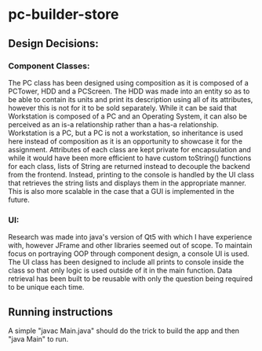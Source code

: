 # pc-builder-store

## Design Decisions:

### Component Classes:

The PC class has been designed using composition as it is composed of a PCTower, HDD and a PCScreen. The HDD was made into an entity so as to be able to contain its units and print its description using all of its attributes, however this is not for it to be sold separately. While it can be said that Workstation is composed of a PC and an Operating System, it can also be perceived as an is-a relationship rather than a has-a relationship. Workstation is a PC, but a PC is not a workstation, so inheritance is used here instead of composition as it is an opportunity to showcase it for the assignment. Attributes of each class are kept private for encapsulation and while it would have been more efficient to have custom toString() functions for each class, lists of String are returned instead to decouple the backend from the frontend. Instead, printing to the console is handled by the UI class that retrieves the string lists and displays them in the appropriate manner. This is also more scalable in the case that a GUI is implemented in the future.

### UI:

Research was made into java's version of Qt5 with which I have experience with, however JFrame and other libraries seemed out of scope. To maintain focus on portraying OOP through component design, a console UI is used. The UI class has been designed to include all prints to console inside the class so that only logic is used outside of it in the main function. Data retrieval has been built to be reusable with only the question being required to be unique each time.

## Running instructions

A simple "javac Main.java" should do the trick to build the app and then "java Main" to run.
